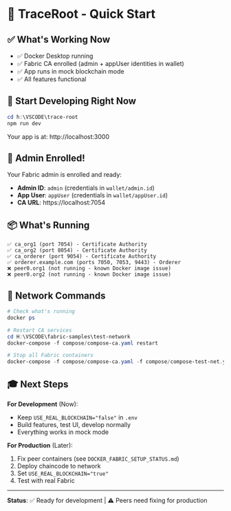 # 🚀 TraceRoot - Quick Start

## ✅ What's Working Now

- ✅ Docker Desktop running
- ✅ Fabric CA enrolled (admin + appUser identities in wallet)
- ✅ App runs in mock blockchain mode
- ✅ All features functional

## 🎯 Start Developing Right Now

```powershell
cd h:\VSCODE\trace-root
npm run dev
```

Your app is at: http://localhost:3000

## 🔑 Admin Enrolled!

Your Fabric admin is enrolled and ready:
- **Admin ID**: `admin` (credentials in `wallet/admin.id`)
- **App User**: `appUser` (credentials in `wallet/appUser.id`)
- **CA URL**: https://localhost:7054

## 📦 What's Running

```
✅ ca_org1 (port 7054) - Certificate Authority
✅ ca_org2 (port 8054) - Certificate Authority
✅ ca_orderer (port 9054) - Certificate Authority  
✅ orderer.example.com (ports 7050, 7053, 9443) - Orderer
❌ peer0.org1 (not running - known Docker image issue)
❌ peer0.org2 (not running - known Docker image issue)
```

## 🔄 Network Commands

```powershell
# Check what's running
docker ps

# Restart CA services
cd H:\VSCODE\fabric-samples\test-network
docker-compose -f compose/compose-ca.yaml restart

# Stop all Fabric containers
docker-compose -f compose/compose-ca.yaml -f compose/compose-test-net.yaml down
```

## 🎓 Next Steps

**For Development** (Now):
- Keep `USE_REAL_BLOCKCHAIN="false"` in `.env`
- Build features, test UI, develop normally
- Everything works in mock mode

**For Production** (Later):
1. Fix peer containers (see `DOCKER_FABRIC_SETUP_STATUS.md`)
2. Deploy chaincode to network
3. Set `USE_REAL_BLOCKCHAIN="true"`
4. Test with real Fabric

---

**Status**: ✅ Ready for development | ⚠️ Peers need fixing for production
